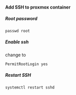 #### Add SSH to proxmox container
##### Root password
```
passwd root
```

##### Enable ssh
change to
```
PermitRootLogin yes
```

##### Restart SSH
```
systemctl restart sshd
```
